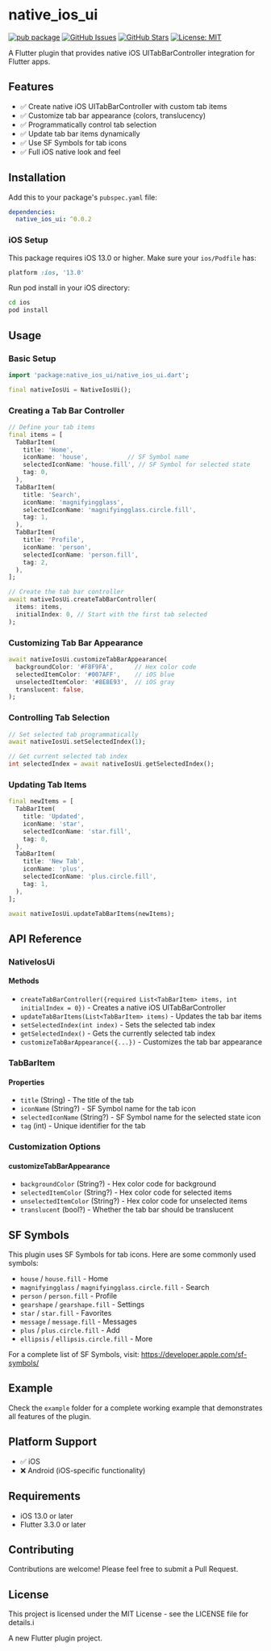 # native_ios_ui

[![pub package](https://img.shields.io/pub/v/native_ios_ui.svg)](https://pub.dev/packages/native_ios_ui)
[![GitHub Issues](https://img.shields.io/github/issues/ShahanMalik/native_ios_ui.svg)](https://github.com/ShahanMalik/native_ios_ui/issues)
[![GitHub Stars](https://img.shields.io/github/stars/ShahanMalik/native_ios_ui.svg)](https://github.com/ShahanMalik/native_ios_ui/stargazers)
[![License: MIT](https://img.shields.io/badge/License-MIT-yellow.svg)](https://opensource.org/licenses/MIT)

A Flutter plugin that provides native iOS UITabBarController integration for Flutter apps.

## Features

- ✅ Create native iOS UITabBarController with custom tab items
- ✅ Customize tab bar appearance (colors, translucency)
- ✅ Programmatically control tab selection
- ✅ Update tab bar items dynamically
- ✅ Use SF Symbols for tab icons
- ✅ Full iOS native look and feel

## Installation

Add this to your package's `pubspec.yaml` file:

```yaml
dependencies:
  native_ios_ui: ^0.0.2
```

### iOS Setup

This package requires iOS 13.0 or higher. Make sure your `ios/Podfile` has:

```ruby
platform :ios, '13.0'
```

Run pod install in your iOS directory:

```bash
cd ios
pod install
```

## Usage

### Basic Setup

```dart
import 'package:native_ios_ui/native_ios_ui.dart';

final nativeIosUi = NativeIosUi();
```

### Creating a Tab Bar Controller

```dart
// Define your tab items
final items = [
  TabBarItem(
    title: 'Home',
    iconName: 'house',           // SF Symbol name
    selectedIconName: 'house.fill', // SF Symbol for selected state
    tag: 0,
  ),
  TabBarItem(
    title: 'Search',
    iconName: 'magnifyingglass',
    selectedIconName: 'magnifyingglass.circle.fill',
    tag: 1,
  ),
  TabBarItem(
    title: 'Profile',
    iconName: 'person',
    selectedIconName: 'person.fill',
    tag: 2,
  ),
];

// Create the tab bar controller
await nativeIosUi.createTabBarController(
  items: items,
  initialIndex: 0, // Start with the first tab selected
);
```

### Customizing Tab Bar Appearance

```dart
await nativeIosUi.customizeTabBarAppearance(
  backgroundColor: '#F8F9FA',      // Hex color code
  selectedItemColor: '#007AFF',    // iOS blue
  unselectedItemColor: '#8E8E93',  // iOS gray
  translucent: false,
);
```

### Controlling Tab Selection

```dart
// Set selected tab programmatically
await nativeIosUi.setSelectedIndex(1);

// Get current selected tab index
int selectedIndex = await nativeIosUi.getSelectedIndex();
```

### Updating Tab Items

```dart
final newItems = [
  TabBarItem(
    title: 'Updated',
    iconName: 'star',
    selectedIconName: 'star.fill',
    tag: 0,
  ),
  TabBarItem(
    title: 'New Tab',
    iconName: 'plus',
    selectedIconName: 'plus.circle.fill',
    tag: 1,
  ),
];

await nativeIosUi.updateTabBarItems(newItems);
```

## API Reference

### NativeIosUi

#### Methods

- `createTabBarController({required List<TabBarItem> items, int initialIndex = 0})` - Creates a native iOS UITabBarController
- `updateTabBarItems(List<TabBarItem> items)` - Updates the tab bar items
- `setSelectedIndex(int index)` - Sets the selected tab index
- `getSelectedIndex()` - Gets the currently selected tab index
- `customizeTabBarAppearance({...})` - Customizes the tab bar appearance

### TabBarItem

#### Properties

- `title` (String) - The title of the tab
- `iconName` (String?) - SF Symbol name for the tab icon
- `selectedIconName` (String?) - SF Symbol name for the selected state icon
- `tag` (int) - Unique identifier for the tab

### Customization Options

#### customizeTabBarAppearance

- `backgroundColor` (String?) - Hex color code for background
- `selectedItemColor` (String?) - Hex color code for selected items
- `unselectedItemColor` (String?) - Hex color code for unselected items
- `translucent` (bool?) - Whether the tab bar should be translucent

## SF Symbols

This plugin uses SF Symbols for tab icons. Here are some commonly used symbols:

- `house` / `house.fill` - Home
- `magnifyingglass` / `magnifyingglass.circle.fill` - Search
- `person` / `person.fill` - Profile
- `gearshape` / `gearshape.fill` - Settings
- `star` / `star.fill` - Favorites
- `message` / `message.fill` - Messages
- `plus` / `plus.circle.fill` - Add
- `ellipsis` / `ellipsis.circle.fill` - More

For a complete list of SF Symbols, visit: https://developer.apple.com/sf-symbols/

## Example

Check the `example` folder for a complete working example that demonstrates all features of the plugin.

## Platform Support

- ✅ iOS
- ❌ Android (iOS-specific functionality)

## Requirements

- iOS 13.0 or later
- Flutter 3.3.0 or later

## Contributing

Contributions are welcome! Please feel free to submit a Pull Request.

## License

This project is licensed under the MIT License - see the LICENSE file for details.i

A new Flutter plugin project.

